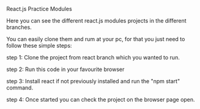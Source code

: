 React.js Practice Modules

Here you can see the different react.js modules projects in the different branches.

You can easily clone them and rum at your pc, for that you just need to follow these simple steps: 

step 1: Clone the project from react branch which you wanted to run. 

step 2: Run this code in your favourite browser

step 3: Install react if not previously installed and run the "npm start" command.

step 4: Once started you can check the project on the browser page open.